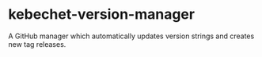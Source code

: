 # kebechet-version-manager
A GitHub manager which automatically updates version strings and creates new tag releases.
